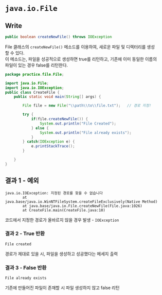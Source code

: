 # `java.io.File`

## Write

```java
public boolean createNewFile() throws IOException
```

File 클래스의 `createNewFile()` 메소드를 이용하여, 새로운 파일 및 디렉터리를 생성할 수 있다.   
이 메소드는, 파일을 성공적으로 생성하면 true를 리턴하고, 기존에 이미 동일한 이름의 파일이 있는 경우 false를 리턴한다.

```JAVA
package practice.file.File;

import java.io.File;
import java.io.IOException;
public class CreateFile {
    public static void main(String[] args) {

        File file = new File("\\path\\to\\file.txt");   // 경로 지정!

        try {
            if(file.createNewFile()) {
                System.out.println("File Created");
            } else {
                System.out.println("File already exists");
            }
        } catch(IOException e) {
            e.printStackTrace();
        }

    }
}
```

## 결과 1 - 예외

```
java.io.IOException: 지정된 경로를 찾을 수 없습니다
        at java.base/java.io.WinNTFileSystem.createFileExclusively(Native Method)
        at java.base/java.io.File.createNewFile(File.java:1026)
        at CreateFile.main(CreateFile.java:10)
```

코드에서 지정한 경로가 올바르지 않을 경우 발생 - `IOException`

### 결과 2 - True 반환

```
File created
```

경로가 제대로 있을 시, 파일을 생성하고 성공했다는 메세지 출력

### 결과 3 - False 반환

```
File already exists
```

기존에 만들어진 파일이 존재할 시 파일 생성하지 않고 false 리턴